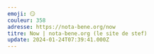 ```yaml
---
emoji: 😏
couleur: 358
adresse: https://nota-bene.org/now
titre: Now | nota-bene.org (le site de stef)
update: 2024-01-24T07:39:41.000Z
---
```

